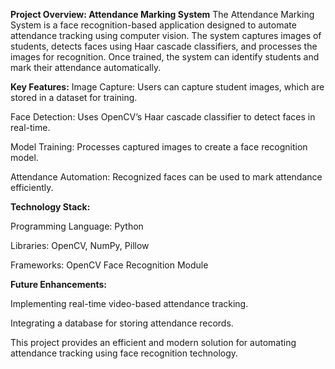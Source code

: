**Project Overview: Attendance Marking System**
The Attendance Marking System is a face recognition-based application designed to automate attendance tracking using computer vision. The system captures images of students, detects faces using Haar cascade classifiers, and processes the images for recognition. Once trained, the system can identify students and mark their attendance automatically.

**Key Features:**
Image Capture: Users can capture student images, which are stored in a dataset for training.

Face Detection: Uses OpenCV’s Haar cascade classifier to detect faces in real-time.

Model Training: Processes captured images to create a face recognition model.

Attendance Automation: Recognized faces can be used to mark attendance efficiently.

**Technology Stack:**

Programming Language: Python

Libraries: OpenCV, NumPy, Pillow

Frameworks: OpenCV Face Recognition Module

**Future Enhancements:**

Implementing real-time video-based attendance tracking.

Integrating a database for storing attendance records.

This project provides an efficient and modern solution for automating attendance tracking using face recognition technology.
